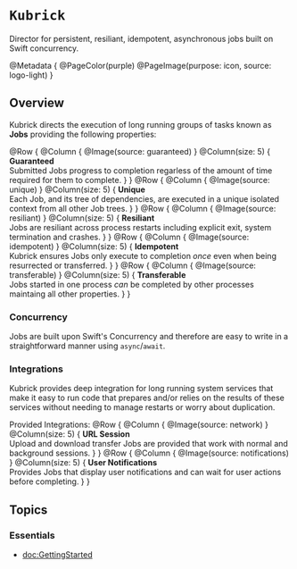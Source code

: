 # ``Kubrick``

Director for persistent, resiliant, idempotent, asynchronous jobs built on Swift concurrency.

@Metadata {
  @PageColor(purple)
  @PageImage(purpose: icon, source: logo-light)
}

## Overview

Kubrick directs the execution of long running groups of tasks known as **Jobs** providing the following properties:

@Row {
  @Column {
    @Image(source: guaranteed)
  }
  @Column(size: 5) {
    **Guaranteed**\
    Submitted Jobs progress to completion regarless of the amount of time required for them to complete.
  }
}
@Row {
  @Column {
    @Image(source: unique)
  }
  @Column(size: 5) {
    **Unique**\
    Each Job, and its tree of dependencies, are executed in a unique isolated context from all other Job trees.
  }
}
@Row {
  @Column {
    @Image(source: resiliant)
  }
  @Column(size: 5) {
    **Resiliant**\
    Jobs are resiliant across process restarts including explicit exit, system termination and crashes.
  }
}
@Row {
  @Column {
    @Image(source: idempotent)
  }
  @Column(size: 5) {
    **Idempotent**\
    Kubrick ensures Jobs only execute to completion _once_ even when being resurrected or transferred.
  }
}
@Row {
  @Column {
    @Image(source: transferable)
  }
  @Column(size: 5) {
    **Transferable**\
    Jobs started in one process _can_ be completed by other processes maintaing all other properties.
  }
}

### Concurrency

Jobs are built upon Swift's Concurrency and therefore are easy to write in a straightforward manner using 
`async`/`await`.

### Integrations

Kubrick provides deep integration for long running system services that make it easy to run code that prepares and/or 
relies on the results of these services without needing to manage restarts or worry about duplication.

Provided Integrations:
@Row {
  @Column {
    @Image(source: network)
  }
  @Column(size: 5) {
    **URL Session**\
    Upload and download transfer Jobs are provided that work with normal and background sessions. 
  }
}
@Row {
  @Column {
    @Image(source: notifications)
  }
  @Column(size: 5) {
    **User Notifications**\
    Provides Jobs that display user notifications and can wait for user actions before completing.
  }
}

## Topics

### Essentials

- <doc:GettingStarted>
